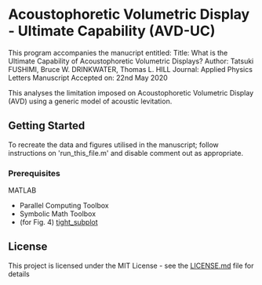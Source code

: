 # Acoustophoretic Volumetric Display - Ultimate Capability (AVD-UC)

This program accompanies the manucript entitled:
Title: 	What is the Ultimate Capability of Acoustophoretic Volumetric Displays?
Author: Tatsuki FUSHIMI, Bruce W. DRINKWATER, Thomas L. HILL
Journal: Applied Physics Letters
Manuscript Accepted on: 22nd May 2020

This analyses the limitation imposed on Acoustophoretic Volumetric Display (AVD) using a generic model of acoustic levitation. 

## Getting Started

To recreate the data and figures utilised in the manuscript; follow instructions on 'run_this_file.m' and disable comment out as appropriate.

### Prerequisites

MATLAB
 - Parallel Computing Toolbox
 - Symbolic Math Toolbox
 - (for Fig. 4) [tight_subplot](https://uk.mathworks.com/matlabcentral/fileexchange/27991-tight_subplot-nh-nw-gap-marg_h-marg_w)

## License

This project is licensed under the MIT License - see the [LICENSE.md](LICENSE) file for details
